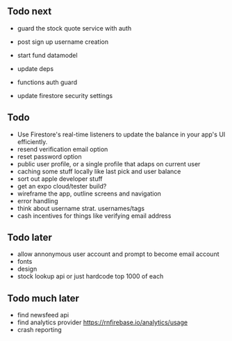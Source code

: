 ## Todo next

- guard the stock quote service with auth
- post sign up username creation

- start fund datamodel
- update deps
- functions auth guard
- update firestore security settings

## Todo

- Use Firestore's real-time listeners to update the balance in your app's UI efficiently.
- resend verification email option
- reset password option
- public user profile, or a single profile that adaps on current user
- caching some stuff locally like last pick and user balance
- sort out apple developer stuff
- get an expo cloud/tester build?
- wireframe the app, outline screens and navigation
- error handling
- think about username strat. usernames/tags
- cash incentives for things like verifying email address

## Todo later

- allow annonymous user account and prompt to become email account
- fonts
- design
- stock lookup api or just hardcode top 1000 of each

## Todo much later

- find newsfeed api
- find analytics provider
  https://rnfirebase.io/analytics/usage
- crash reporting
